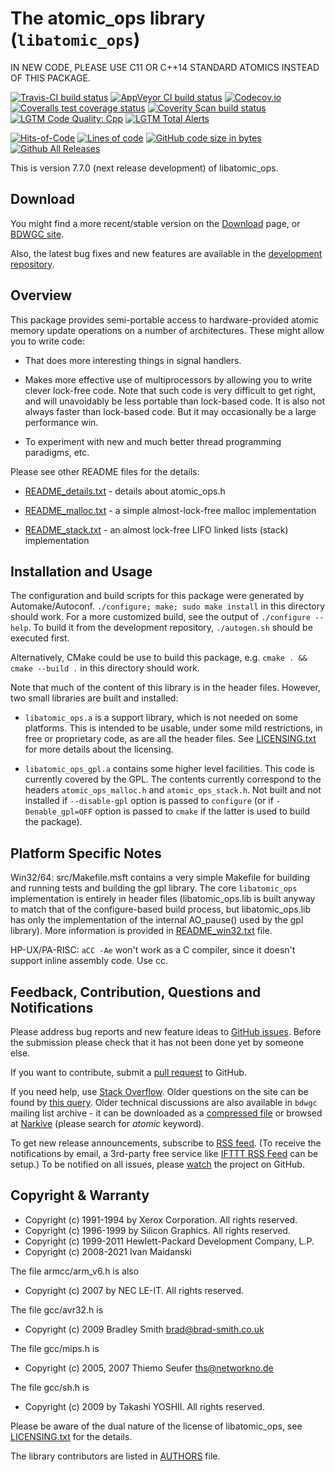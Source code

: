 # The atomic_ops library (`libatomic_ops`)

IN NEW CODE, PLEASE USE C11 OR C++14 STANDARD ATOMICS INSTEAD OF THIS PACKAGE.

[![Travis-CI build status](https://travis-ci.com/ivmai/libatomic_ops.svg?branch=master)](https://travis-ci.com/ivmai/libatomic_ops)
[![AppVeyor CI build status](https://ci.appveyor.com/api/projects/status/github/ivmai/libatomic_ops?branch=master&svg=true)](https://ci.appveyor.com/project/ivmai/libatomic-ops)
[![Codecov.io](https://codecov.io/github/ivmai/libatomic_ops/coverage.svg?branch=master)](https://codecov.io/github/ivmai/libatomic_ops?branch=master)
[![Coveralls test coverage status](https://coveralls.io/repos/ivmai/libatomic_ops/badge.png?branch=master)](https://coveralls.io/github/ivmai/libatomic_ops)
[![Coverity Scan build status](https://scan.coverity.com/projects/10809/badge.svg)](https://scan.coverity.com/projects/ivmai-libatomic_ops)
[![LGTM Code Quality: Cpp](https://img.shields.io/lgtm/grade/cpp/g/ivmai/libatomic_ops.svg?logo=lgtm&logoWidth=18)](https://lgtm.com/projects/g/ivmai/libatomic_ops/context:cpp)
[![LGTM Total Alerts](https://img.shields.io/lgtm/alerts/g/ivmai/libatomic_ops.svg?logo=lgtm&logoWidth=18)](https://lgtm.com/projects/g/ivmai/libatomic_ops/alerts)

[![Hits-of-Code](https://hitsofcode.com/github/ivmai/libatomic_ops?branch=master)](https://hitsofcode.com/github/ivmai/libatomic_ops/view)
[![Lines of code](https://img.shields.io/tokei/lines/github/ivmai/libatomic_ops)](https://shields.io/category/size)
[![GitHub code size in bytes](https://img.shields.io/github/languages/code-size/ivmai/libatomic_ops)](https://shields.io/category/size)
[![Github All Releases](https://img.shields.io/github/downloads/ivmai/libatomic_ops/total.svg)](https://shields.io/category/downloads)

This is version 7.7.0 (next release development) of libatomic_ops.


## Download

You might find a more recent/stable version on the
[Download](https://github.com/ivmai/libatomic_ops/wiki/Download) page, or
[BDWGC site](http://www.hboehm.info/gc/).

Also, the latest bug fixes and new features are available in the
[development repository](https://github.com/ivmai/libatomic_ops).


## Overview

This package provides semi-portable access to hardware-provided
atomic memory update operations on a number of architectures.  These might
allow you to write code:

* That does more interesting things in signal handlers.

* Makes more effective use of multiprocessors by allowing you to write
  clever lock-free code.  Note that such code is very difficult to get
  right, and will unavoidably be less portable than lock-based code.  It
  is also not always faster than lock-based code.  But it may occasionally
  be a large performance win.

* To experiment with new and much better thread programming paradigms, etc.

Please see other README files for the details:

* [README_details.txt](README_details.txt) - details about atomic_ops.h

* [README_malloc.txt](README_malloc.txt) - a simple almost-lock-free malloc
  implementation

* [README_stack.txt](README_stack.txt) -  an almost lock-free LIFO linked
  lists (stack) implementation


## Installation and Usage

The configuration and build scripts for this package were generated by
Automake/Autoconf.  `./configure; make; sudo make install` in this
directory should work.  For a more customized build, see the output of
`./configure --help`.  To build it from the development repository,
`./autogen.sh` should be executed first.

Alternatively, CMake could be use to build this package, e.g.
`cmake . && cmake --build .` in this directory should work.

Note that much of the content of this library is in the header files.
However, two small libraries are built and installed:

* `libatomic_ops.a` is a support library, which is not needed on some
  platforms. This is intended to be usable, under some mild restrictions,
  in free or proprietary code, as are all the header files.
  See [LICENSING.txt](LICENSING.txt) for more details about the licensing.

* `libatomic_ops_gpl.a` contains some higher level facilities.  This code is
  currently covered by the GPL.  The contents currently correspond to
  the headers `atomic_ops_malloc.h` and `atomic_ops_stack.h`.  Not built and
  not installed if `--disable-gpl` option is passed to `configure` (or if
  `-Denable_gpl=OFF` option is passed to `cmake` if the latter is used to
  build the package).


## Platform Specific Notes

Win32/64: src/Makefile.msft contains a very simple Makefile for building
and running tests and building the gpl library.  The core `libatomic_ops`
implementation is entirely in header files (libatomic_ops.lib is built anyway
to match that of the configure-based build process, but libatomic_ops.lib has
only the implementation of the internal AO_pause() used by the gpl library).
More information is provided in [README_win32.txt](README_win32.txt) file.

HP-UX/PA-RISC: `aCC -Ae` won't work as a C compiler, since it doesn't support
inline assembly code.  Use cc.


## Feedback, Contribution, Questions and Notifications

Please address bug reports and new feature ideas to
[GitHub issues](https://github.com/ivmai/libatomic_ops/issues).  Before the
submission please check that it has not been done yet by someone else.

If you want to contribute, submit
a [pull request](https://github.com/ivmai/libatomic_ops/pulls) to GitHub.

If you need help, use
[Stack Overflow](https://stackoverflow.com/questions/tagged/atomic-ops).
Older questions on the site can be found by
[this query](https://stackoverflow.com/search?q=atomic_ops).
Older technical discussions are also available in `bdwgc` mailing list
archive - it can be downloaded as a
[compressed file](https://github.com/ivmai/bdwgc/files/1038163/bdwgc-mailing-list-archive-2017_04.tar.gz)
or browsed at [Narkive](http://bdwgc.opendylan.narkive.com) (please search
for _atomic_ keyword).

To get new release announcements, subscribe to
[RSS feed](https://github.com/ivmai/libatomic_ops/releases.atom).
(To receive the notifications by email, a 3rd-party free service like
[IFTTT RSS Feed](https://ifttt.com/feed) can be setup.)
To be notified on all issues, please
[watch](https://github.com/ivmai/libatomic_ops/watchers) the project on
GitHub.


## Copyright & Warranty

 * Copyright (c) 1991-1994 by Xerox Corporation.  All rights reserved.
 * Copyright (c) 1996-1999 by Silicon Graphics.  All rights reserved.
 * Copyright (c) 1999-2011 Hewlett-Packard Development Company, L.P.
 * Copyright (c) 2008-2021 Ivan Maidanski

The file armcc/arm_v6.h is also

 * Copyright (c) 2007 by NEC LE-IT.  All rights reserved.

The file gcc/avr32.h is

 * Copyright (c) 2009 Bradley Smith <brad@brad-smith.co.uk>

The file gcc/mips.h is

 * Copyright (c) 2005, 2007 Thiemo Seufer <ths@networkno.de>

The file gcc/sh.h is

 * Copyright (c) 2009 by Takashi YOSHII. All rights reserved.

Please be aware of the dual nature of the license of libatomic_ops,
see [LICENSING.txt](LICENSING.txt) for the details.

The library contributors are listed in [AUTHORS](AUTHORS) file.
